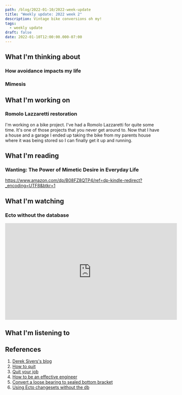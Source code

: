```yaml
---
path: /blog/2022-01-10/2022-week-update
title: "Weekly update: 2022 week 2"
description: Vintage bike conversions oh my!
tags:
  - weekly update
draft: false
date: 2022-01-10T12:00:00.000-07:00
---
```

## What I'm thinking about

### How avoidance impacts my life

### Mimesis

## What I'm working on

### Romolo Lazzaretti restoration

I'm working on a bike project. I've had a Romolo Lazzaretti for quite some time. It's one of those projects that you never get around to. Now that I have a house and a garage I ended up taking the bike from my parents house where it was being stored so I can finally get it up and running.

## What I'm reading

### Wanting: The Power of Mimetic Desire in Everyday Life

https://www.amazon.com/dp/B08FZ8QTP4/ref=dp-kindle-redirect?_encoding=UTF8&btkr=1

## What I'm watching

### Ecto without the database

<iframe width="560" height="315" src="https://www.youtube.com/embed/k_xDi7zAcNM" title="YouTube video player" frameborder="0" allow="accelerometer; autoplay; clipboard-write; encrypted-media; gyroscope; picture-in-picture" allowfullscreen></iframe>

## What I'm listening to

## References

[sivers]: https://sive.rs/
[how-to-quit]: https://jmsbrdy.com/blog/leaving-spring/
[quit-your-job]: https://palladiummag.com/2022/01/06/quit-your-job/
[effective-engineer]: https://copyconstruct.medium.com/know-how-your-org-works-or-how-to-become-a-more-effective-engineer-1a3287d1f58d
[sealed-conversion]: https://www.youtube.com/watch?v=1BrVjDFqotE
[ecto-without-the-db]: https://www.youtube.com/watch?v=k_xDi7zAcNM

1. [Derek Sivers's blog][sivers]
1. [How to quit][how-to-quit]
1. [Quit your job][quit-your-job]
1. [How to be an effective engineer][effective-engineer]
1. [Convert a loose bearing to sealed bottom bracket][sealed-conversion]
1. [Using Ecto changesets without the db][ecto-without-the-db]